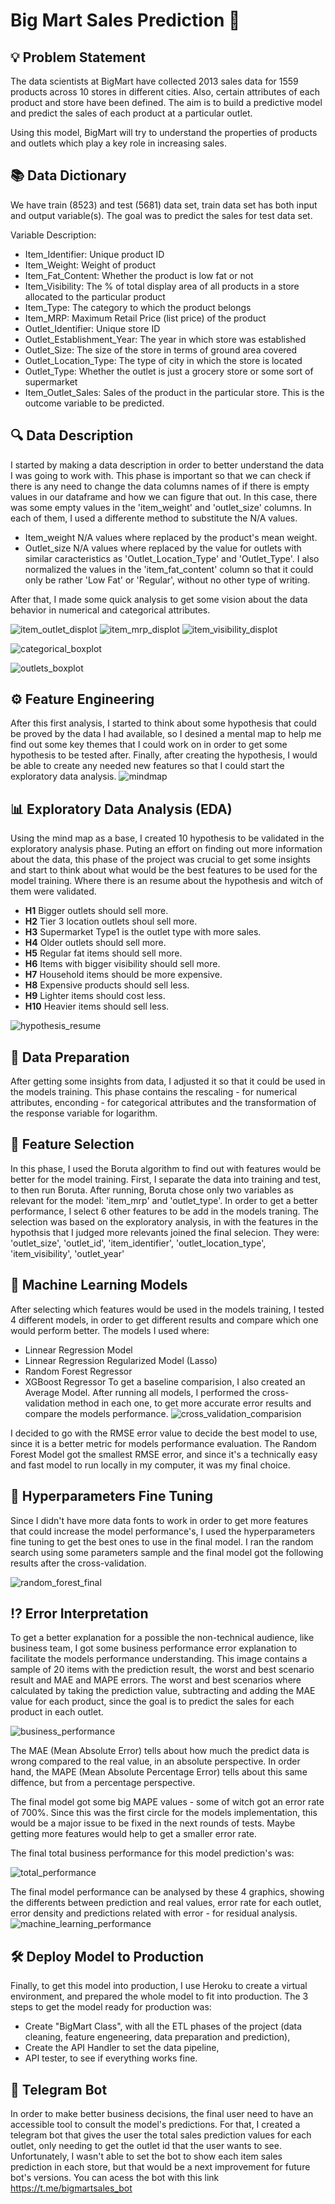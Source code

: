 # Big Mart Sales Prediction 🛒

## 💡 Problem Statement
The data scientists at BigMart have collected 2013 sales data for 1559 products across 10 stores in different cities. Also, certain attributes of each product and store have been defined. The aim is to build a predictive model and predict the sales of each product at a particular outlet.

Using this model, BigMart will try to understand the properties of products and outlets which play a key role in increasing sales.

## 📚 Data Dictionary
We have train (8523) and test (5681) data set, train data set has both input and output variable(s). The goal was to predict the sales for test data set.

Variable	Description:
- Item_Identifier: Unique product ID
- Item_Weight: Weight of product
- Item_Fat_Content:	Whether the product is low fat or not
- Item_Visibility:	The % of total display area of all products in a store allocated to the particular product
- Item_Type:	The category to which the product belongs
- Item_MRP:	Maximum Retail Price (list price) of the product
- Outlet_Identifier:	Unique store ID
- Outlet_Establishment_Year:	The year in which store was established
- Outlet_Size:	The size of the store in terms of ground area covered
- Outlet_Location_Type:	The type of city in which the store is located
- Outlet_Type:	Whether the outlet is just a grocery store or some sort of supermarket
- Item_Outlet_Sales:	Sales of the product in the particular store. This is the outcome variable to be predicted.

## 🔍 Data Description
I started by making a data description in order to better understand the data I was going to work with. This phase is important so that we can check if there is any need to change the data columns names of if there is empty values in our dataframe and how we can figure that out.
In this case, there was some empty values in the 'item_weight' and 'outlet_size' columns. In each of them, I used a differente method to substitute the N/A values.
- Item_weight N/A values where replaced by the product's mean weight.
- Outlet_size N/A values where replaced by the value for outlets with similar caracteristics as 'Outlet_Location_Type' and 'Outlet_Type'. 
I also normalized the values in the 'item_fat_content' column so that it could only be rather 'Low Fat' or 'Regular', without no other type of writing.

After that, I made some quick analysis to get some vision about the data behavior in numerical and categorical attributes.

![item_outlet_displot](https://user-images.githubusercontent.com/82069205/138783940-8753e021-82ac-4fc3-bf62-938ea2820099.png)
![item_mrp_displot](https://user-images.githubusercontent.com/82069205/138783953-a3d69086-a7aa-4a9c-945b-8ab948867565.png)
![item_visibility_displot](https://user-images.githubusercontent.com/82069205/138783961-e7359ab7-4118-423e-bf57-be3c5c5fd5c9.png)

![categorical_boxplot](https://user-images.githubusercontent.com/82069205/138784076-f446fda7-fe65-4d99-95c5-fd1d3e7c94f2.PNG)

![outlets_boxplot](https://user-images.githubusercontent.com/82069205/138784085-240f90f4-34d6-4ed4-9731-878e0b53151f.PNG)

## ⚙ Feature Engineering
After this first analysis, I started to think about some hypothesis that could be proved by the data I had available, so I desined a mental map to help me find out some key themes that I could work on in order to get some hypothesis to be tested after. Finally, after creating the hypothesis, I would be able to create any needed new features so that I could start the exploratory data analysis.
![mindmap](https://user-images.githubusercontent.com/82069205/138784516-ec530c5e-5837-49a7-a5e5-ef4ef49021e8.png)

## 📊 Exploratory Data Analysis (EDA)
Using the mind map as a base, I created 10 hypothesis to be validated in the exploratory analysis phase. Puting an effort on finding out more information about the data, this phase of the project was crucial to get some insights and start to think about what would be the best features to be used for the model training. 
Where there is an resume about the hypothesis and witch of them were validated. 
- **H1** Bigger outlets should sell more.
- **H2** Tier 3 location outlets shoul sell more.
- **H3** Supermarket Type1 is the outlet type with more sales.
- **H4** Older outlets should sell more.
- **H5** Regular fat items should sell more.
- **H6** Items with bigger visibility should sell more.
- **H7** Household items should be more expensive.
- **H8** Expensive products should sell less.
- **H9** Lighter items should cost less.
- **H10** Heavier items should sell less.

![hypothesis_resume](https://user-images.githubusercontent.com/82069205/138785824-c7acc3bd-34e4-4e2e-acdc-71a0049dde77.PNG)

## 📍 Data Preparation
After getting some insights from data, I adjusted it so that it could be used in the models training. This phase contains the rescaling - for numerical attributes, enconding - for categorical attributes and the transformation of the response variable for logarithm. 

## 🎲 Feature Selection
In this phase, I used the Boruta algorithm to find out with features would be better for the model training. First, I separate the data into training and test, to then run Boruta.
After running, Boruta chose only two variables as relevant for the model: 'item_mrp' and 'outlet_type'.
In order to get a better performance, I select 6 other features to be add in the models traning. The selection was based on the exploratory analysis, in with the features in the hypothsis that I judged more relevants joined the final selecion. They were: 'outlet_size', 'outlet_id', 'item_identifier', 'outlet_location_type', 'item_visibility', 'outlet_year'

## 🤖 Machine Learning Models
After selecting which features would be used in the models training, I tested 4 different models, in order to get different results and compare which one would perform better.
The models I used where:
- Linnear Regression Model
- Linnear Regression Regularized Model (Lasso)
- Random Forest Regressor
- XGBoost Regressor
To get a baseline comparision, I also created an Average Model. After running all models, I performed the cross-validation method in each one, to get more accurate error results and compare the models performance.
![cross_validation_comparision](https://user-images.githubusercontent.com/82069205/138789518-791a6361-dd89-4b92-bd9f-554f0c39af5a.PNG)

I decided to go with the RMSE error value to decide the best model to use, since it is a better metric for models performance evaluation. The Random Forest Model got the smallest RMSE error, and since it's a technically easy and fast model to run locally in my computer, it was my final choice. 

## 🔦 Hyperparameters Fine Tuning
Since I didn't have more data fonts to work in order to get more features that could increase the model performance's, I used the hyperparameters fine tuning to get the best ones to use in the final model. I ran the random search using some parameters sample and the final model got the following results after the cross-validation.

![random_forest_final](https://user-images.githubusercontent.com/82069205/138790202-54099605-12e6-4875-a894-f7ce9e4d12a7.PNG)

## ⁉ Error Interpretation
To get a better explanation for a possible the non-technical audience, like business team, I got some business performance error explanation to facilitate the models performance understanding. This image contains a sample of 20 items with the prediction result, the worst and best scenario result and MAE and MAPE errors.
The worst and best scenarios where calculated by taking the prediction value, subtracting and adding the MAE value for each product, since the goal is to predict the sales for each product in each outlet.

![business_performance](https://user-images.githubusercontent.com/82069205/138791081-a4ab8b6b-ed46-4ff5-80c2-9893671eb740.png)

The MAE (Mean Absolute Error) tells about how much the predict data is wrong compared to the real value, in an absolute perspective. In order hand, the MAPE (Mean Absolute Percentage Error) tells about this same diffence, but from a percentage perspective. 

The final model got some big MAPE values - some of witch got an error rate of 700%. Since this was the first circle for the models implementation, this would be a major issue to be fixed in the next rounds of tests. Maybe getting more features would help to get a smaller error rate.

The final total business performance for this model prediction's was: 

![total_performance](https://user-images.githubusercontent.com/82069205/138792955-8d546041-4f47-4324-8c5c-8dc322bb813e.png)

The final model performance can be analysed by these 4 graphics, showing the differents between prediction and real values, error rate for each outlet, error density and predictions related with error - for residual analysis. 
![machine_learning_performance](https://user-images.githubusercontent.com/82069205/138793670-9ac31360-0714-4bdd-9176-1a33f73dc5da.PNG)

## 🛠 Deploy Model to Production
Finally, to get this model into production, I use Heroku to create a virtual environment, and prepared the whole model to fit into production.
The 3 steps to get the model ready for production was:
- Create "BigMart Class", with all the ETL phases of the project (data cleaning, feature engeneering, data preparation and prediction),
- Create the API Handler to set the data pipeline,
- API tester, to see if everything works fine.

## 📲 Telegram Bot 
In order to make better business decisions, the final user need to have an accessible tool to consult the model's predictions. For that, I created a telegram bot that gives the user the total sales prediction values for each outlet, only needing to get the outlet id that the user wants to see. Unfortunately, I wasn't able to set the bot to show each item sales prediction in each store, but that would be a next improvement for future bot's versions. You can acess the bot with this link https://t.me/bigmartsales_bot
